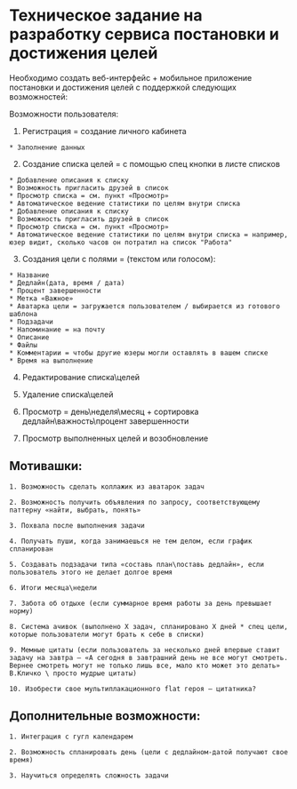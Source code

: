 # Техническое задание на разработку сервиса постановки и достижения целей
Необходимо создать веб-интерфейс + мобильное приложение постановки и достижения целей с поддержкой следующих возможностей:

Возможности пользователя:

  1. Регистрация = создание личного кабинета

    * Заполнение данных
    
  2. Создание списка целей = с помощью спец кнопки в листе списков

    * Добавление описания к списку
    * Возможность пригласить друзей в список
    * Просмотр списка = см. пункт «Просмотр»
    * Автоматическое ведение статистики по целям внутри списка
    * Добавление описания к списку
    * Возможность пригласить друзей в список
    * Просмотр списка = см. пункт «Просмотр»
    * Автоматическое ведение статистики по целям внутри списка = например, юзер видит, сколько часов он потратил на список "Работа"
    
  3. Создания цели с полями = (текстом или голосом):

    * Название
    * Дедлайн(дата, время / дата)
    * Процент завершенности
    * Метка «Важное» 
    * Аватарка цели = загружается пользователем / выбирается из готового шаблона 
    * Подзадачи
    * Напоминание = на почту
    * Описание
    * Файлы
    * Комментарии = чтобы другие юзеры могли оставлять в вашем списке
    * Время на выполнение
    
  4. Редактирование списка\целей
  5. Удаление списка\целей 

  6. Просмотр = день\неделя\месяц + сортировка дедлайн\важность\процент завершенности

  7. Просмотр выполненных целей и возобновление
## Мотивашки: 
    1. Возможность сделать коллажик из аватарок задач
    
    2. Возможность получить объявления по запросу, соответствующему паттерну «найти, выбрать, понять»
    
    3. Похвала после выполнения задачи
    
    4. Получать пуши, когда занимаешься не тем делом, если график спланирован
    
    5. Создавать подзадачи типа «составь план\поставь дедлайн», если пользователь этого не делает долгое время
    
    6. Итоги месяца\недели
    
    7. Забота об отдыхе (если суммарное время работы за день превышает норму)
    
    8. Система ачивок (выполнено X задач, спланировано X дней * спец цели, которые пользователи могут брать к себе в списки)
    
    9. Мемные цитаты (если пользователь за несколько дней впервые ставит задачу на завтра – «А сегодня в завтрашний день не все могут смотреть. Вернее смотреть могут не только лишь все, мало кто может это делать» В.Кличко \ просто мудрые цитаты)
    
    10. Изобрести свое мультиплакационного flat героя – цитатника?
## Дополнительные возможности:
    1. Интеграция с гугл календарем
    
    2. Возможность спланировать день (цели с дедлайном-датой получают свое время)
    
    3. Научиться определять сложность задачи
    
 
